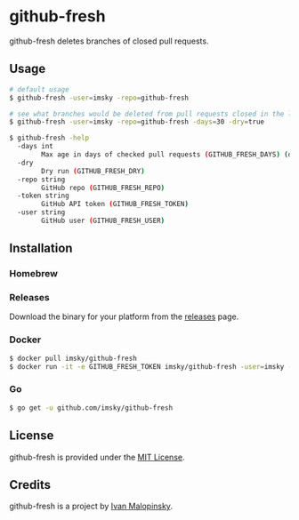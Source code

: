 # github-fresh

github-fresh deletes branches of closed pull requests.

## Usage

```bash
# default usage
$ github-fresh -user=imsky -repo=github-fresh

# see what branches would be deleted from pull requests closed in the last month
$ github-fresh -user=imsky -repo=github-fresh -days=30 -dry=true

$ github-fresh -help
  -days int
    	Max age in days of checked pull requests (GITHUB_FRESH_DAYS) (default 1)
  -dry
    	Dry run (GITHUB_FRESH_DRY)
  -repo string
    	GitHub repo (GITHUB_FRESH_REPO)
  -token string
    	GitHub API token (GITHUB_FRESH_TOKEN)
  -user string
    	GitHub user (GITHUB_FRESH_USER)
```

## Installation

### Homebrew

### Releases

Download the binary for your platform from the [releases](https://github.com/imsky/github-fresh/releases) page.

### Docker

```sh
$ docker pull imsky/github-fresh
$ docker run -it -e GITHUB_FRESH_TOKEN imsky/github-fresh -user=imsky -repo=github-fresh -dry=true
```

### Go

```sh
$ go get -u github.com/imsky/github-fresh
```

## License

github-fresh is provided under the [MIT License](./LICENSE).

## Credits

github-fresh is a project by [Ivan Malopinsky](http://imsky.co).
